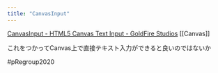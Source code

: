 ```yaml
---
title: "CanvasInput"
---
```


[CanvasInput - HTML5 Canvas Text Input - GoldFire Studios](https://goldfirestudios.com/blog/108/CanvasInput-HTML5-Canvas-Text-Input)
[[Canvas]]

これをつかってCanvas上で直接テキスト入力ができると良いのではないか

#pRegroup2020
